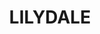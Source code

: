 ---
facts:
- Lilydale is located in the Southern Highlands of New South Wales, Australia.
- It is situated approximately 130km southwest of Sydney.
- The area is known for its rural landscapes, rolling hills, and fertile farmland.
- Lilydale falls within the Wingecarribee Shire local government area.
- The town is situated near the Hume Highway (M31) providing good road access to Sydney
  and other regional centres.
- Lilydale has a small population, contributing to its quiet, rural atmosphere.
- The name Lilydale is believed to have originated from the abundance of lilies that
  grew in the area.
- The community has a strong agricultural heritage, with farming still an important
  part of the local economy.
- Lilydale experiences a temperate climate with distinct seasons.
- The area is popular for those seeking a peaceful, rural lifestyle away from the
  city.
historical_events: []
lastmod: '2025-04-10T21:15:24+00:00'
latitude: -29.320772
layout: suburb
longitude: 153.271074
notable_people: []
postcode: '2460'
state: NSW
title: LILYDALE
tourist_locations:
- name: Southern Highlands
  url: https://www.visitnsw.com/destinations/country-nsw/southern-highlands
- name: Fitzroy Falls and Morton National Park
  url: https://www.nationalparks.nsw.gov.au/visit-a-park/parks/morton-national-park
url: /nsw/lilydale/
---